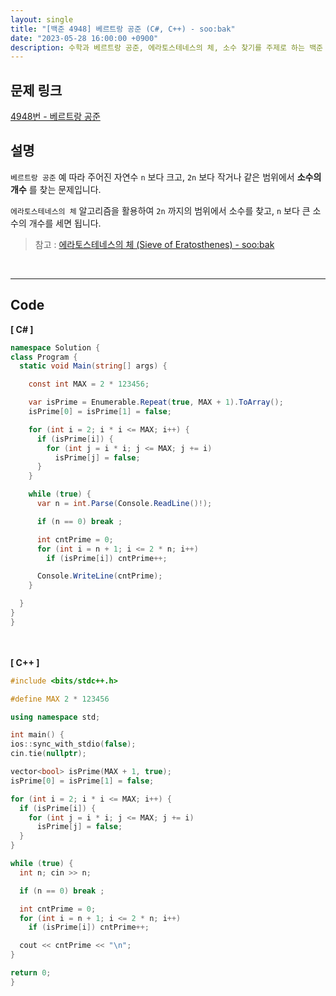 ```yaml
---
layout: single
title: "[백준 4948] 베르트랑 공준 (C#, C++) - soo:bak"
date: "2023-05-28 16:00:00 +0900"
description: 수학과 베르트랑 공준, 에라토스테네스의 체, 소수 찾기를 주제로 하는 백준 4948번 알고리즘 문제를 C# 과 C++ 로 풀이 및 해설
---
```


## 문제 링크
  [4948번 - 베르트랑 공준](https://www.acmicpc.net/problem/4948)

## 설명
`베르트랑 공준` 예 따라 주어진 자연수 `n` 보다 크고, `2n` 보다 작거나 같은 범위에서 <b>소수의 개수</b> 를 찾는 문제입니다. <br>

`에라토스테네스의 체` 알고리즘을 활용하여 `2n` 까지의 범위에서 소수를 찾고, `n` 보다 큰 소수의 개수를 세면 됩니다. <br>

> 참고 : [에라토스테네스의 체 (Sieve of Eratosthenes) - soo:bak](https://soo-bak.github.io/algorithm/theory/SieveOfEratosthenes/)

<br>

- - -

## Code
<b>[ C# ] </b>
<br>

  ```c#
namespace Solution {
  class Program {
    static void Main(string[] args) {

      const int MAX = 2 * 123456;

      var isPrime = Enumerable.Repeat(true, MAX + 1).ToArray();
      isPrime[0] = isPrime[1] = false;

      for (int i = 2; i * i <= MAX; i++) {
        if (isPrime[i]) {
          for (int j = i * i; j <= MAX; j += i)
            isPrime[j] = false;
        }
      }

      while (true) {
        var n = int.Parse(Console.ReadLine()!);

        if (n == 0) break ;

        int cntPrime = 0;
        for (int i = n + 1; i <= 2 * n; i++)
          if (isPrime[i]) cntPrime++;

        Console.WriteLine(cntPrime);
      }

    }
  }
}
  ```
<br><br>
<b>[ C++ ] </b>
<br>

  ```c++
#include <bits/stdc++.h>

#define MAX 2 * 123456

using namespace std;

int main() {
  ios::sync_with_stdio(false);
  cin.tie(nullptr);

  vector<bool> isPrime(MAX + 1, true);
  isPrime[0] = isPrime[1] = false;

  for (int i = 2; i * i <= MAX; i++) {
    if (isPrime[i]) {
      for (int j = i * i; j <= MAX; j += i)
        isPrime[j] = false;
    }
  }

  while (true) {
    int n; cin >> n;

    if (n == 0) break ;

    int cntPrime = 0;
    for (int i = n + 1; i <= 2 * n; i++)
      if (isPrime[i]) cntPrime++;

    cout << cntPrime << "\n";
  }

  return 0;
}
  ```
